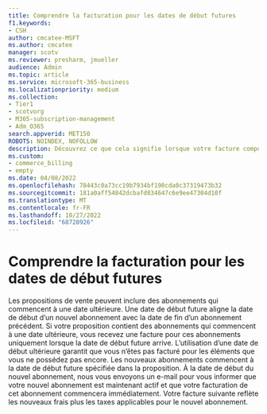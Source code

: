 ```yaml
---
title: Comprendre la facturation pour les dates de début futures
f1.keywords:
- CSH
author: cmcatee-MSFT
ms.author: cmcatee
manager: scotv
ms.reviewer: presharm, jmueller
audience: Admin
ms.topic: article
ms.service: microsoft-365-business
ms.localizationpriority: medium
ms.collection:
- Tier1
- scotvorg
- M365-subscription-management
- Adm_O365
search.appverid: MET150
ROBOTS: NOINDEX, NOFOLLOW
description: Découvrez ce que cela signifie lorsque votre facture comporte un abonnement avec une date de début future.
ms.custom:
- commerce_billing
- empty
ms.date: 04/08/2022
ms.openlocfilehash: 78443c0a73cc19b7934bf190cda0c37319473b32
ms.sourcegitcommit: 181a0aff54842dcbafd834647c6e9ee47304d10f
ms.translationtype: MT
ms.contentlocale: fr-FR
ms.lasthandoff: 10/27/2022
ms.locfileid: "68728926"
---
```

# <a name="understand-invoicing-for-future-start-dates"></a>Comprendre la facturation pour les dates de début futures

Les propositions de vente peuvent inclure des abonnements qui commencent à une date ultérieure. Une date de début future aligne la date de début d’un nouvel abonnement avec la date de fin d’un abonnement précédent. Si votre proposition contient des abonnements qui commencent à une date ultérieure, vous recevez une facture pour ces abonnements uniquement lorsque la date de début future arrive. L’utilisation d’une date de début ultérieure garantit que vous n’êtes pas facturé pour les éléments que vous ne possédez pas encore. Les nouveaux abonnements commencent à la date de début future spécifiée dans la proposition. À la date de début du nouvel abonnement, nous vous envoyons un e-mail pour vous informer que votre nouvel abonnement est maintenant actif et que votre facturation de cet abonnement commencera immédiatement. Votre facture suivante reflète les nouveaux frais plus les taxes applicables pour le nouvel abonnement.
